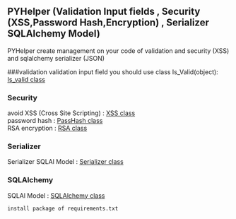 
## PYHelper (Validation Input fields , Security (XSS,Password Hash,Encryption) , Serializer SQLAlchemy Model)

PYHelper create management on your code of validation and security (XSS) and sqlalchemy serializer (JSON)

###validation 
validation input field you should use class Is_Valid(object): [Is_valid class ](https://github.com/RaminFP/PYHelper/blob/master/PYHelper/Utility.py)

### Security 

avoid XSS (Cross Site Scripting) :  [XSS class ](https://github.com/RaminFP/PYHelper/blob/master/PYHelper/security.py) <br />
password hash :  [PassHash class ](https://github.com/RaminFP/PYHelper/blob/master/PYHelper/hashpass.py) <br />
RSA encryption :  [RSA class ](https://github.com/RaminFP/PYHelper/blob/master/PYHelper/encryptoinRSA.py) <br />

### Serializer

Serializer SQLAl Model : [Serializer class ](https://github.com/RaminFP/PYHelper/tree/master/sqla_serializer) 


### SQLAlchemy 

SQLAl Model : [SQLAlchemy class ](https://github.com/RaminFP/PYHelper/tree/master/sqla_model) 


``` 
install package of requirements.txt
```
